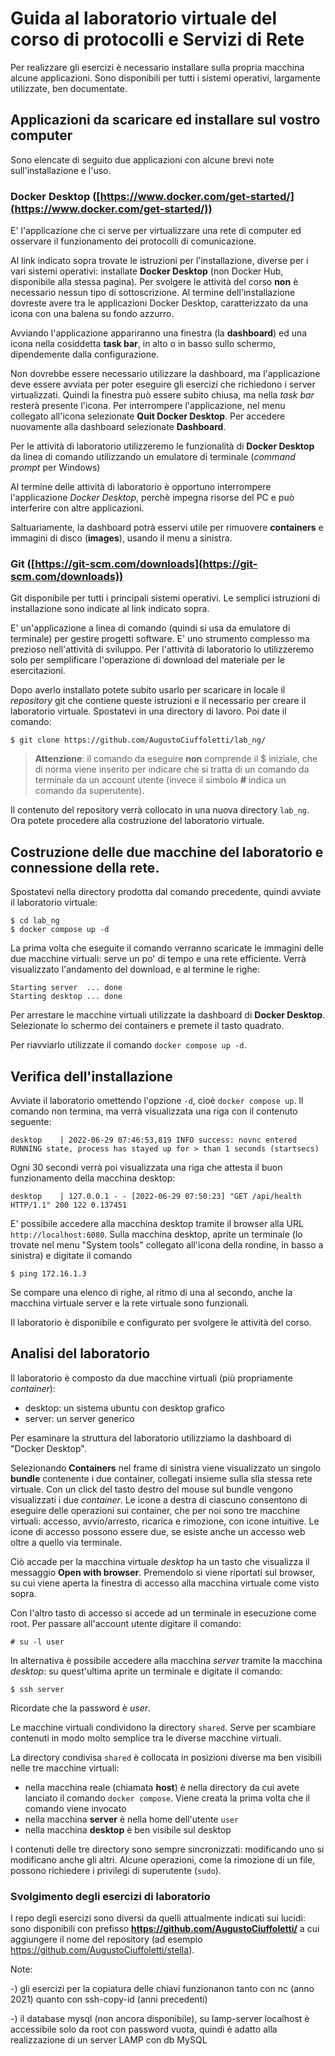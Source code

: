 # Guida al laboratorio virtuale del corso di protocolli e Servizi di Rete
Per realizzare gli esercizi è necessario installare sulla propria macchina alcune applicazioni. Sono disponibili per tutti i sistemi operativi, largamente utilizzate, ben documentate.

## Applicazioni da scaricare ed installare sul vostro computer

Sono elencate di seguito due applicazioni con alcune brevi note sull'installazione e l'uso.

### Docker Desktop ([https://www.docker.com/get-started/](https://www.docker.com/get-started/))

E' l'applicazione che ci serve per virtualizzare una rete di computer ed osservare il funzionamento dei protocolli di comunicazione.

Al link indicato sopra trovate le istruzioni per l'installazione, diverse per i vari sistemi operativi: installate **Docker Desktop** (non Docker Hub, disponibile alla stessa pagina). Per svolgere le attività del corso **non** è necessario nessun tipo di sottoscrizione. Al termine dell'installazione dovreste avere tra le applicazioni Docker Desktop, caratterizzato da una icona con una balena su fondo azzurro.

Avviando l'applicazione appariranno una finestra (la **dashboard**) ed una icona nella cosiddetta **task bar**, in alto o in basso sullo schermo, dipendemente dalla configurazione.

Non dovrebbe essere necessario utilizzare la dashboard, ma l'applicazione deve essere avviata per poter eseguire gli esercizi che richiedono i server virtualizzati. Quindi la finestra può essere subito chiusa, ma nella *task bar* resterà presente l'icona. Per interrompere l'applicazione, nel menu collegato all'icona selezionate **Quit Docker Desktop**. Per accedere nuovamente alla dashboard selezionate **Dashboard**.

Per le attività di laboratorio utilizzeremo le funzionalità di **Docker Desktop** da linea di comando utilizzando un emulatore di terminale (*command prompt* per Windows)

Al termine delle attività di laboratorio è opportuno interrompere l'applicazione *Docker Desktop*, perchè impegna risorse del PC e può interferire con altre applicazioni.

Saltuariamente, la dashboard potrà esservi utile per rimuovere **containers** e immagini di disco (**images**), usando il menu a sinistra.

### Git ([https://git-scm.com/downloads](https://git-scm.com/downloads))

Git disponibile per tutti i principali sistemi operativi. Le semplici istruzioni di installazione sono indicate al link indicato sopra.

E' un'applicazione a linea di comando (quindi si usa da emulatore di terminale) per gestire progetti software. E' uno strumento complesso ma prezioso nell'attività di sviluppo. Per l'attività di laboratorio lo utilizzeremo solo per semplificare l'operazione di download del materiale per le esercitazioni.

Dopo averlo installato potete subito usarlo per scaricare in locale il *repository* git che contiene queste istruzioni e il necessario per creare il laboratorio virtuale. Spostatevi in una directory di lavoro. Poi date il comando:

    $ git clone https://github.com/AugustoCiuffoletti/lab_ng/

> **Attenzione**: il comando da eseguire **non** comprende il $ iniziale, che di norma viene inserito per indicare che si tratta di un comando da terminale da un account utente (invece il simbolo **#** indica un comando da superutente).

Il contenuto del repository verrà collocato in una nuova directory `lab_ng`. Ora potete procedere alla costruzione del laboratorio virtuale.

## Costruzione delle due macchine del laboratorio e connessione della rete.

Spostatevi nella directory prodotta dal comando precedente, quindi avviate il laboratorio virtuale:

    $ cd lab_ng
    $ docker compose up -d

La prima volta che eseguite il comando verranno scaricate le immagini delle due macchine virtuali: serve un po' di tempo e una rete efficiente. Verrà visualizzato l'andamento del download, e al termine le righe:

    Starting server  ... done
    Starting desktop ... done

Per arrestare le macchine virtuali utilizzate la dashboard di **Docker Desktop**. Selezionate lo schermo dei containers e premete il tasto quadrato.

Per riavviarlo utilizzate il comando `docker compose up -d`. 

## Verifica dell'installazione 

Avviate il laboratorio omettendo l'opzione `-d`, cioè `docker compose up`. Il comando non termina, ma verrà visualizzata una riga con il contenuto seguente:

    desktop    | 2022-06-29 07:46:53,819 INFO success: novnc entered RUNNING state, process has stayed up for > than 1 seconds (startsecs)

Ogni 30 secondi verrà poi visualizzata una riga che attesta il buon funzionamento della macchina desktop:

    desktop    | 127.0.0.1 - - [2022-06-29 07:50:23] "GET /api/health HTTP/1.1" 200 122 0.137451
    
E' possibile accedere alla macchina desktop tramite il browser alla URL `http://localhost:6080`. Sulla macchina desktop, aprite un terminale (lo trovate nel menu "System tools" collegato all'icona della rondine, in basso a sinistra) e digitate il comando

    $ ping 172.16.1.3

Se compare una elenco di righe, al ritmo di una al secondo, anche la macchina virtuale server e la rete virtuale sono funzionali.

Il laboratorio è disponibile e configurato per svolgere le attività del corso.

## Analisi del laboratorio

Il laboratorio è composto da due macchine virtuali (più propriamente *container*):

- desktop: un sistema ubuntu con desktop grafico
- server: un server generico

Per esaminare la struttura del laboratorio utilizziamo la dashboard di "Docker Desktop".

Selezionando **Containers** nel frame di sinistra viene visualizzato un singolo **bundle** contenente i due container, collegati insieme sulla slla stessa rete virtuale. Con un click del tasto destro del mouse sul bundle vengono visualizzati i due *container*. Le icone a destra di ciascuno consentono di eseguire delle operazioni sui container, che per noi sono tre macchine virtuali: accesso, avvio/arresto, ricarica e rimozione, con icone intuitive. Le icone di accesso possono essere due, se esiste anche un accesso web oltre a quello via terminale.

Ciò accade per la macchina virtuale *desktop* ha un tasto che visualizza il messaggio **Open with browser**. Premendolo si viene riportati sul browser, su cui viene aperta la finestra di accesso alla macchina virtuale come visto sopra. 

Con l'altro tasto di accesso si accede ad un terminale in esecuzione come root. Per passare all'account utente digitare il comando:

    # su -l user 

In alternativa è possibile accedere alla macchina *server* tramite la macchina *desktop*: su quest'ultima aprite un terminale e digitate il comando:

    $ ssh server
    
Ricordate che la password è *user*.

Le macchine virtuali condividono la directory `shared`. Serve per scambiare contenuti in modo molto semplice tra le diverse macchine virtuali.

La directory condivisa `shared` è collocata in posizioni diverse ma ben visibili nelle tre macchine virtuali:

* nella macchina reale (chiamata **host**) è nella directory da cui avete lanciato il comando `docker compose`. Viene creata la prima volta che il comando viene invocato
* nella macchina **server** è nella home dell'utente `user`
* nella macchina **desktop** è ben visibile sul desktop

I contenuti delle tre directory sono sempre sincronizzati: modificando uno si modificano anche gli altri. Alcune operazioni, come la rimozione di un file, possono richiedere i privilegi di superutente (`sudo`).

### Svolgimento degli esercizi di laboratorio

I repo degli esercizi sono diversi da quelli attualmente indicati sui lucidi: sono disponibili con prefisso **https://github.com/AugustoCiuffoletti/** a cui aggiungere il nome del repository (ad esempio https://github.com/AugustoCiuffoletti/stella).

Note:

-) gli esercizi per la copiatura delle chiavi funzionanon tanto con nc (anno 2021) quanto con ssh-copy-id (anni precedenti)

-) il database mysql (non ancora disponibile), su lamp-server localhost è accessibile solo da root con password vuota, quindi è adatto alla realizzazione di un server LAMP con db MySQL
